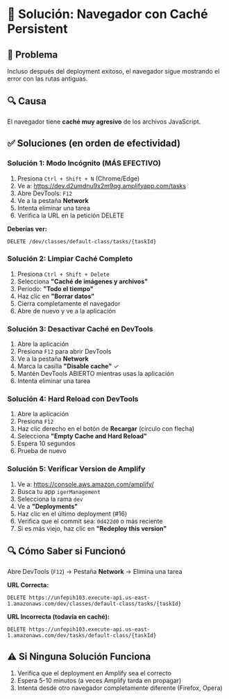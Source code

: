 # 🔧 Solución: Navegador con Caché Persistent

## 🐛 Problema

Incluso después del deployment exitoso, el navegador sigue mostrando el error con las rutas antiguas.

## 🔍 Causa

El navegador tiene **caché muy agresivo** de los archivos JavaScript.

## ✅ Soluciones (en orden de efectividad)

### Solución 1: Modo Incógnito (MÁS EFECTIVO)

1. Presiona `Ctrl + Shift + N` (Chrome/Edge)
2. Ve a: https://dev.d2umdnu9x2m9qg.amplifyapp.com/tasks
3. Abre DevTools: `F12`
4. Ve a la pestaña **Network**
5. Intenta eliminar una tarea
6. Verifica la URL en la petición DELETE

**Deberías ver:**
```
DELETE /dev/classes/default-class/tasks/{taskId}
```

### Solución 2: Limpiar Caché Completo

1. Presiona `Ctrl + Shift + Delete`
2. Selecciona **"Caché de imágenes y archivos"**
3. Período: **"Todo el tiempo"**
4. Haz clic en **"Borrar datos"**
5. Cierra completamente el navegador
6. Abre de nuevo y ve a la aplicación

### Solución 3: Desactivar Caché en DevTools

1. Abre la aplicación
2. Presiona `F12` para abrir DevTools
3. Ve a la pestaña **Network**
4. Marca la casilla **"Disable cache"** ✓
5. Mantén DevTools ABIERTO mientras usas la aplicación
6. Intenta eliminar una tarea

### Solución 4: Hard Reload con DevTools

1. Abre la aplicación
2. Presiona `F12`
3. Haz clic derecho en el botón de **Recargar** (círculo con flecha)
4. Selecciona **"Empty Cache and Hard Reload"**
5. Espera 10 segundos
6. Prueba de nuevo

### Solución 5: Verificar Version de Amplify

1. Ve a: https://console.aws.amazon.com/amplify/
2. Busca tu app `igerManagement`
3. Selecciona la rama `dev`
4. Ve a **"Deployments"**
5. Haz clic en el último deployment (#16)
6. Verifica que el commit sea: `0d422d0` o más reciente
7. Si es más viejo, haz clic en **"Redeploy this version"**

## 🔍 Cómo Saber si Funcionó

Abre DevTools (`F12`) → Pestaña **Network** → Elimina una tarea

**URL Correcta:**
```
DELETE https://unfepih103.execute-api.us-east-1.amazonaws.com/dev/classes/default-class/tasks/{taskId}
```

**URL Incorrecta (todavía en caché):**
```
DELETE https://unfepih103.execute-api.us-east-1.amazonaws.com/dev/tasks/default-class/{taskId}
```

## ⚠️ Si Ninguna Solución Funciona

1. Verifica que el deployment en Amplify sea el correcto
2. Espera 5-10 minutos (a veces Amplify tarda en propagar)
3. Intenta desde otro navegador completamente diferente (Firefox, Opera)

